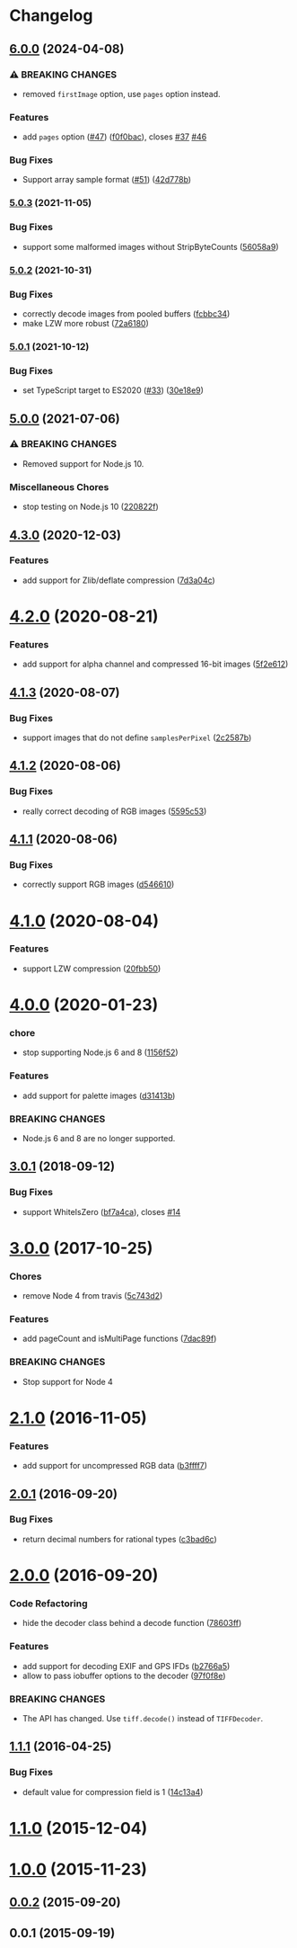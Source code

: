 # Changelog

## [6.0.0](https://github.com/image-js/tiff/compare/v5.0.3...v6.0.0) (2024-04-08)


### ⚠ BREAKING CHANGES

* removed `firstImage` option, use `pages` option instead.

### Features

* add `pages` option ([#47](https://github.com/image-js/tiff/issues/47)) ([f0f0bac](https://github.com/image-js/tiff/commit/f0f0bac57a1f8790a9866fb4e476ac0a6e86b345)), closes [#37](https://github.com/image-js/tiff/issues/37) [#46](https://github.com/image-js/tiff/issues/46)


### Bug Fixes

* Support array sample format ([#51](https://github.com/image-js/tiff/issues/51)) ([42d778b](https://github.com/image-js/tiff/commit/42d778b333764b6e1b74b9af5718416991623fda))

### [5.0.3](https://www.github.com/image-js/tiff/compare/v5.0.2...v5.0.3) (2021-11-05)


### Bug Fixes

* support some malformed images without StripByteCounts ([56058a9](https://www.github.com/image-js/tiff/commit/56058a99c9e0b1e7e129b4150e4a705061555e20))

### [5.0.2](https://www.github.com/image-js/tiff/compare/v5.0.1...v5.0.2) (2021-10-31)


### Bug Fixes

* correctly decode images from pooled buffers ([fcbbc34](https://www.github.com/image-js/tiff/commit/fcbbc348028b97ee6f99186628fe11c8135a6e6a))
* make LZW more robust ([72a6180](https://www.github.com/image-js/tiff/commit/72a61809b8399b4d30d3657a248de2e7a2d2cdd6))

### [5.0.1](https://www.github.com/image-js/tiff/compare/v5.0.0...v5.0.1) (2021-10-12)


### Bug Fixes

* set TypeScript target to ES2020 ([#33](https://www.github.com/image-js/tiff/issues/33)) ([30e18e9](https://www.github.com/image-js/tiff/commit/30e18e956859bf64dc836ae53da3204cfefb9851))

## [5.0.0](https://www.github.com/image-js/tiff/compare/v4.3.0...v5.0.0) (2021-07-06)


### ⚠ BREAKING CHANGES

* Removed support for Node.js 10.

### Miscellaneous Chores

* stop testing on Node.js 10 ([220822f](https://www.github.com/image-js/tiff/commit/220822f008a3b8c6b047f4f78d2f01b202cda8b0))

## [4.3.0](https://github.com/image-js/tiff/compare/v4.2.0...v4.3.0) (2020-12-03)


### Features

* add support for Zlib/deflate compression ([7d3a04c](https://github.com/image-js/tiff/commit/7d3a04c04c44d75373ccd6c7928cb69b3b725077))

# [4.2.0](https://github.com/image-js/tiff/compare/v4.1.3...v4.2.0) (2020-08-21)


### Features

* add support for alpha channel and compressed 16-bit images ([5f2e612](https://github.com/image-js/tiff/commit/5f2e6128ed7b096290c1ebe0b861a61d3849b255))



## [4.1.3](https://github.com/image-js/tiff/compare/v4.1.2...v4.1.3) (2020-08-07)


### Bug Fixes

* support images that do not define `samplesPerPixel` ([2c2587b](https://github.com/image-js/tiff/commit/2c2587b4307ef22225d38f5d24968c678bf6fa54))



## [4.1.2](https://github.com/image-js/tiff/compare/v4.1.1...v4.1.2) (2020-08-06)


### Bug Fixes

* really correct decoding of RGB images ([5595c53](https://github.com/image-js/tiff/commit/5595c539469dfd3e8e2b617511f8327b94c86a77))



## [4.1.1](https://github.com/image-js/tiff/compare/v4.1.0...v4.1.1) (2020-08-06)


### Bug Fixes

* correctly support RGB images ([d546610](https://github.com/image-js/tiff/commit/d5466101845fd90c8a5225857ff0d7216d51b88d))



# [4.1.0](https://github.com/image-js/tiff/compare/v4.0.0...v4.1.0) (2020-08-04)


### Features

* support LZW compression ([20fbb50](https://github.com/image-js/tiff/commit/20fbb501b8855489e91ae22f519760c2112aae68))



# [4.0.0](https://github.com/image-js/tiff/compare/v3.0.1...v4.0.0) (2020-01-23)


### chore

* stop supporting Node.js 6 and 8 ([1156f52](https://github.com/image-js/tiff/commit/1156f52aaa4210dfb9ee2fef052b775298b86b81))


### Features

* add support for palette images ([d31413b](https://github.com/image-js/tiff/commit/d31413b09ed8f589107f7c1ffae06d5ea2e22b49))


### BREAKING CHANGES

* Node.js 6 and 8 are no longer supported.



<a name="3.0.1"></a>
## [3.0.1](https://github.com/image-js/tiff/compare/v3.0.0...v3.0.1) (2018-09-12)


### Bug Fixes

* support WhiteIsZero ([bf7a4ca](https://github.com/image-js/tiff/commit/bf7a4ca)), closes [#14](https://github.com/image-js/tiff/issues/14)



<a name="3.0.0"></a>
# [3.0.0](https://github.com/image-js/tiff/compare/v2.1.0...v3.0.0) (2017-10-25)


### Chores

* remove Node 4 from travis ([5c743d2](https://github.com/image-js/tiff/commit/5c743d2))


### Features

* add pageCount and isMultiPage functions ([7dac89f](https://github.com/image-js/tiff/commit/7dac89f))


### BREAKING CHANGES

* Stop support for Node 4



<a name="2.1.0"></a>
# [2.1.0](https://github.com/image-js/tiff/compare/v2.0.1...v2.1.0) (2016-11-05)


### Features

* add support for uncompressed RGB data ([b3ffff7](https://github.com/image-js/tiff/commit/b3ffff7))



<a name="2.0.1"></a>
## [2.0.1](https://github.com/image-js/tiff/compare/v2.0.0...v2.0.1) (2016-09-20)


### Bug Fixes

* return decimal numbers for rational types ([c3bad6c](https://github.com/image-js/tiff/commit/c3bad6c))



<a name="2.0.0"></a>
# [2.0.0](https://github.com/image-js/tiff/compare/v1.1.1...v2.0.0) (2016-09-20)


### Code Refactoring

* hide the decoder class behind a decode function ([78603ff](https://github.com/image-js/tiff/commit/78603ff))


### Features

* add support for decoding EXIF and GPS IFDs ([b2766a5](https://github.com/image-js/tiff/commit/b2766a5))
* allow to pass iobuffer options to the decoder ([97f0f8e](https://github.com/image-js/tiff/commit/97f0f8e))


### BREAKING CHANGES

*  The API has changed. Use `tiff.decode()` instead of `TIFFDecoder`.



<a name="1.1.1"></a>
## [1.1.1](https://github.com/image-js/tiff/compare/v1.1.0...v1.1.1) (2016-04-25)


### Bug Fixes

* default value for compression field is 1 ([14c13a4](https://github.com/image-js/tiff/commit/14c13a4))



<a name="1.1.0"></a>
# [1.1.0](https://github.com/image-js/tiff/compare/v1.0.0...v1.1.0) (2015-12-04)



<a name="1.0.0"></a>
# [1.0.0](https://github.com/image-js/tiff/compare/v0.0.2...v1.0.0) (2015-11-23)



<a name="0.0.2"></a>
## [0.0.2](https://github.com/image-js/tiff/compare/v0.0.1...v0.0.2) (2015-09-20)



<a name="0.0.1"></a>
## 0.0.1 (2015-09-19)
